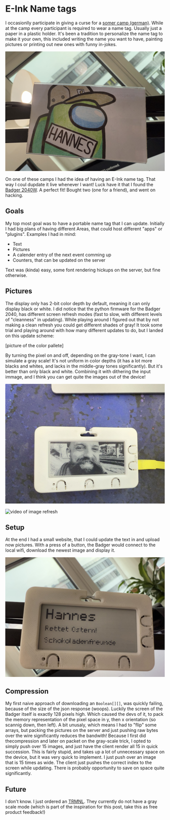 # E-Ink Name tags

I occasionlly participate in giving a curse for a [somer camp (german)](https://hsaka.de).
While at the camp every participant is required to wear a name tag.
Usually just a paper in a plastic holder.
It's been a tradition to personalize the name tag to make it your own, this included writing the name you want to have, painting pictures or printing out new ones with funny in-jokes.

![pictures of name tags](normal-name-tag.jpeg)

On one of these camps I had the idea of having an E-Ink name tag. That way I coul dupdate it live whenever I want!
Luck have it that I found the [Badger 2040W](https://shop.pimoroni.com/products/badger-2040-w?variant=40514062188627). A perfect fit!
Bought two (one for a friend), and went on hacking.

## Goals

My top most goal was to have a portable name tag that I can update.
Initially I had big plans of having different Areas, that could host different "apps" or "plugins".
Examples I had in mind:
- Text
- Pictures
- A calender entry of the next event comming up
- Counters, that can be updated on the server

Text was (kinda) easy, some font rendering hickups on the server, but fine otherwise.

## Pictures

The display only has 2-bit color depth by default, meaning it can only display black or white.
I did notice that the python firmware for the Badger 2040, has different screen refresh modes (fast to slow, with different levels of "cleanness" in updating).
While playing around I figured out that by not making a clean refresh you could get different shades of gray!
It took some trial and playing around with how many different updates to do, but I landed on this update scheme:

[picture of the color pallete]

By turning the pixel on and off, depending on the gray-tone I want, I can simulate a gray scale! It's not uniform in color depths (it has a lot more blacks and whites, and lacks in the middle-gray tones significantly).
But it's better than only black and white.
Combining it with dithering the input immage, and I think you can get quite the images out of the device!

![picture of image](picture.jpeg)


![video of image refresh](update-picture.webp)

## Setup

At the end I had a small website, that I could update the text in and upload now pictures.
With a press of a button, the Badger would connect to the local wifi, download the newest image and display it.

![text example](text-tag.jpeg)
## Compression
My first naive approach of downloading an `Boolean[][]`, was quickly failing, because of the size of the json response (woops).
Luckily the screen of the Badger itself is exactly 128 pixels high. 
Which caused the devs of it, to pack the memory representation of the pixel space in y, then x orientation (so scannig down, then left).
A bit unusaly, which means I had to "flip" some arrays, but packing the pictures on the server and just pushing raw bytes over the wire significantly reduces the bandwith!
Because I first did thecompression and later on packet on the gray-scale trick, I opted to simply push over 15 images, and just have the client render all 15 in quick succession.
This is fairly stupid, and takes up a lot of unnecessary space on the device, but it was very quick to implement.
I just push over an image that is 15 times as wide.
The client just pushes the correct index to the screen while updating. There is probably opportunity to save on space quite significantly.


## Future

I don't know.
I just ordered an [TRMNL](https://usetrmnl.com). They currently do not have a gray scale mode (which is part of the inspiration for this post, take this as free product feedback!)
